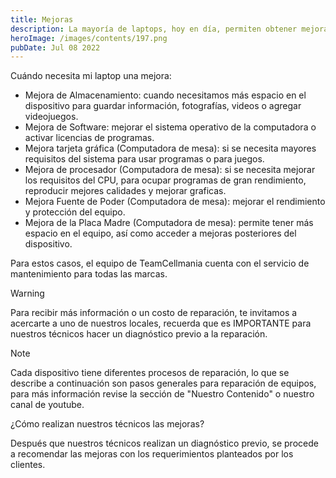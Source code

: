 ```yaml
---
title: Mejoras
description: La mayoría de laptops, hoy en día, permiten obtener mejoras en el dispositivo al tener diseños modulares.
heroImage: /images/contents/197.png
pubDate: Jul 08 2022
---
```


Cuándo necesita mi laptop una mejora:

- Mejora de Almacenamiento: cuando necesitamos más espacio en el dispositivo para guardar información, fotografías, videos o agregar videojuegos.
- Mejora de Software: mejorar el sistema operativo de la computadora o activar licencias de programas.
- Mejora tarjeta gráfica (Computadora de mesa): si se necesita mayores requisitos del sistema para usar programas o para juegos.
- Mejora de procesador (Computadora de mesa): si se necesita mejorar los requisitos del CPU, para ocupar programas de gran rendimiento, reproducir mejores calidades y mejorar graficas.
- Mejora Fuente de Poder (Computadora de mesa): mejorar el rendimiento y protección del equipo.
- Mejora de la Placa Madre (Computadora de mesa): permite tener más espacio en el equipo, así como acceder a mejoras posteriores del dispositivo.

Para estos casos, el equipo de TeamCellmania cuenta con el servicio de mantenimiento para todas las marcas.

> [!WARNING]
> Para recibir más información o un costo de reparación, te invitamos a acercarte a uno de nuestros locales, recuerda que es IMPORTANTE para nuestros técnicos hacer un diagnóstico previo a la reparación.

> [!NOTE]
> Cada dispositivo tiene diferentes procesos de reparación, lo que se describe a continuación son pasos generales para reparación de equipos, para más información revise la sección de \"Nuestro Contenido\" o nuestro canal de youtube.

¿Cómo realizan nuestros técnicos las mejoras?

Después que nuestros técnicos realizan un diagnóstico previo, se procede a recomendar las mejoras con los requerimientos planteados por los clientes.
